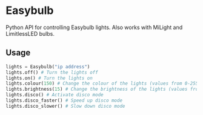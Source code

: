 # Easybulb    
Python API for controlling Easybulb lights. Also works with MiLight and LimitlessLED bulbs.

## Usage    
```python
lights = Easybulb("ip address")
lights.off() # Turn the lights off
lights.on() # Turn the lights on
lights.colour(150) # Change the colour of the lights (values from 0-255)
lights.brightness(15) # Change the brightness of the lights (values from 1-59)
lights.disco() # Activate disco mode
lights.disco_faster() # Speed up disco mode
lights.disco_slower() # Slow down disco mode
```
